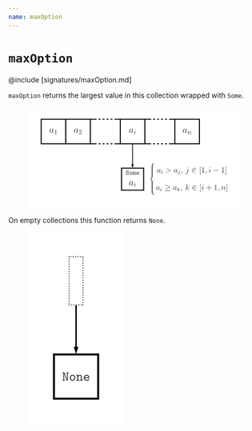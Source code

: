 ```yaml
---
name: maxOption
---
```


# `maxOption`

@include [signatures/maxOption.md]

`maxOption` returns the largest value in this collection wrapped with `Some`.

<figure class="diagram">
  <img src="images/maxOption.svg" alt="maxOption function">
  <!-- <figcaption class="diagram-desc"></figcaption> -->
</figure>

On empty collections this function returns `None`.

<figure class="diagram">
  <img src="images/maxOption.2.svg" alt="maxOption function">
  <!-- <figcaption class="diagram-desc"></figcaption> -->
</figure>
